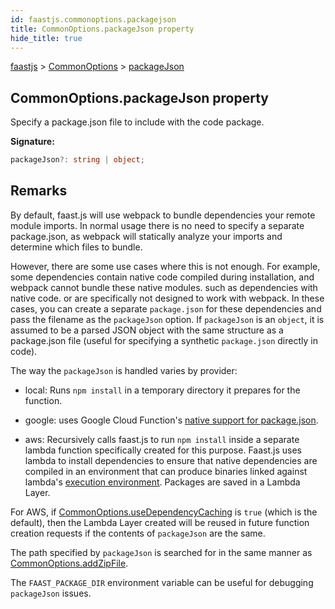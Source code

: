 ```yaml
---
id: faastjs.commonoptions.packagejson
title: CommonOptions.packageJson property
hide_title: true
---
```

[faastjs](./faastjs.md) &gt; [CommonOptions](./faastjs.commonoptions.md) &gt; [packageJson](./faastjs.commonoptions.packagejson.md)

## CommonOptions.packageJson property

Specify a package.json file to include with the code package.

<b>Signature:</b>

```typescript
packageJson?: string | object;
```

## Remarks

By default, faast.js will use webpack to bundle dependencies your remote module imports. In normal usage there is no need to specify a separate package.json, as webpack will statically analyze your imports and determine which files to bundle.

However, there are some use cases where this is not enough. For example, some dependencies contain native code compiled during installation, and webpack cannot bundle these native modules. such as dependencies with native code. or are specifically not designed to work with webpack. In these cases, you can create a separate `package.json` for these dependencies and pass the filename as the `packageJson` option. If `packageJson` is an `object`<!-- -->, it is assumed to be a parsed JSON object with the same structure as a package.json file (useful for specifying a synthetic `package.json` directly in code).

The way the `packageJson` is handled varies by provider:

- local: Runs `npm install` in a temporary directory it prepares for the function.

- google: uses Google Cloud Function's [native support for package.json](https://cloud.google.com/functions/docs/writing/specifying-dependencies-nodejs)<!-- -->.

- aws: Recursively calls faast.js to run `npm install` inside a separate lambda function specifically created for this purpose. Faast.js uses lambda to install dependencies to ensure that native dependencies are compiled in an environment that can produce binaries linked against lambda's [execution environment](https://aws.amazon.com/blogs/compute/running-executables-in-aws-lambda/)<!-- -->. Packages are saved in a Lambda Layer.

For AWS, if [CommonOptions.useDependencyCaching](./faastjs.commonoptions.usedependencycaching.md) is `true` (which is the default), then the Lambda Layer created will be reused in future function creation requests if the contents of `packageJson` are the same.

The path specified by `packageJson` is searched for in the same manner as [CommonOptions.addZipFile](./faastjs.commonoptions.addzipfile.md)<!-- -->.

The `FAAST_PACKAGE_DIR` environment variable can be useful for debugging `packageJson` issues.
